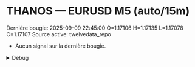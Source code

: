 # THANOS — EURUSD M5 (auto/15m)
Dernière bougie: 2025-09-09 22:45:00  O=1.17106  H=1.17135  L=1.17078  C=1.17107
Source active: twelvedata_repo

- Aucun signal sur la dernière bougie.

<details><summary>Debug</summary>

- TD_API_KEY manquant.

</details>